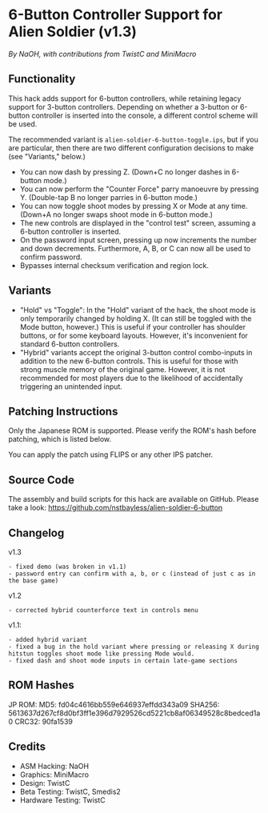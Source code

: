 # 6-Button Controller Support for Alien Soldier (v1.3)

*By NaOH, with contributions from TwistC and MiniMacro*

## Functionality

This hack adds support for 6-button controllers, while retaining legacy support for 3-button controllers. Depending on whether a 3-button or 6-button controller is inserted into the console, a different control scheme will be used.

The recommended variant is `alien-soldier-6-button-toggle.ips`, but if you are particular, then there are two different configuration decisions to make (see "Variants," below.)

- You can now dash by pressing Z. (Down+C no longer dashes in 6-button mode.)
- You can now perform the "Counter Force" parry manoeuvre by pressing Y. (Double-tap B no longer parries in 6-button mode.)
- You can now toggle shoot modes by pressing X or Mode at any time. (Down+A no longer swaps shoot mode in 6-button mode.)
- The new controls are displayed in the "control test" screen, assuming a 6-button controller is inserted.
- On the password input screen, pressing up now increments the number and down decrements. Furthermore, A, B, or C can now all be used to confirm password.
- Bypasses internal checksum verification and region lock.

## Variants

- "Hold" vs "Toggle": In the "Hold" variant of the hack, the shoot mode is only temporarily changed by holding X. (It can still be toggled with the Mode button, however.) This is useful if your controller has shoulder buttons, or for some keyboard layouts. However, it's inconvenient for standard 6-button controllers.
- "Hybrid" variants accept the original 3-button control combo-inputs in addition to the new 6-button controls. This is useful for those with strong muscle memory of the original game. However, it is not recommended for most players due to the likelihood of accidentally triggering an unintended input.

## Patching Instructions

Only the Japanese ROM is supported. Please verify the ROM's hash before patching, which is listed below.

You can apply the patch using FLIPS or any other IPS patcher.

## Source Code

The assembly and build scripts for this hack are available on GitHub. Please take a look: https://github.com/nstbayless/alien-soldier-6-button

## Changelog

v1.3

    - fixed demo (was broken in v1.1)
    - password entry can confirm with a, b, or c (instead of just c as in the base game)

v1.2

    - corrected hybrid counterforce text in controls menu

v1.1:

    - added hybrid variant
    - fixed a bug in the hold variant where pressing or releasing X during hitstun toggles shoot mode like pressing Mode would.
    - fixed dash and shoot mode inputs in certain late-game sections

## ROM Hashes

JP ROM:
    MD5: fd04c4616bb559e646937effdd343a09
    SHA256: 5613637d267cf8d0bf3ff1e396d7929526cd5221cb8af06349528c8bedced1a0
    CRC32: 90fa1539

## Credits

- ASM Hacking: NaOH
- Graphics: MiniMacro
- Design: TwistC
- Beta Testing: TwistC, Smedis2
- Hardware Testing: TwistC
